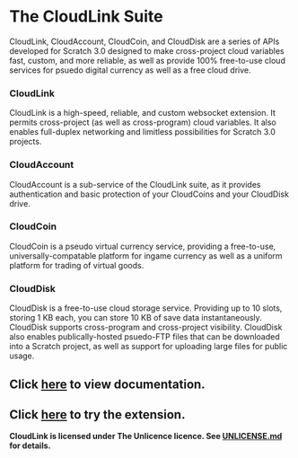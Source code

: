 # The CloudLink Suite

CloudLink, CloudAccount, CloudCoin, and CloudDisk are a series of APIs developed for Scratch 3.0 designed to make cross-project cloud variables fast, custom, and more reliable, as well as provide 100% free-to-use cloud services for psuedo digital currency as well as a free cloud drive.

### CloudLink
CloudLink is a high-speed, reliable, and custom websocket extension. It permits cross-project (as well as cross-program) cloud variables. It also enables full-duplex networking and limitless possibilities for Scratch 3.0 projects.

### CloudAccount
CloudAccount is a sub-service of the CloudLink suite, as it provides authentication and basic protection of your CloudCoins and your CloudDisk drive.

### CloudCoin
CloudCoin is a pseudo virtual currency service, providing a free-to-use, universally-compatable platform for ingame currency as well as a uniform platform for trading of virtual goods.

### CloudDisk
CloudDisk is a free-to-use cloud storage service. Providing up to 10 slots, storing 1 KB each, you can store 10 KB of save data instantaneously. CloudDisk supports cross-program and cross-project visibility. CloudDisk also enables publically-hosted psuedo-FTP files that can be downloaded into a Scratch project, as well as support for uploading large files for public usage.

## Click [here](https://hackmd.io/G9q1kPqvQT6NrPobjjxSgg) to view documentation.
## Click [here](https://sheeptester.github.io/scratch-gui/?url=https://mikedev101.github.io/cloudlink/src/Clients/S2-2.js) to try the extension.

**CloudLink is licensed under The Unlicence licence. See [UNLICENSE.md](https://github.com/MikeDev101/cloudlink/blob/master/UNLICENSE.md) for details.**
